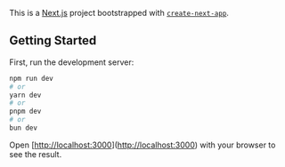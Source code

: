 This is a [Next.js](https://nextjs.org/) project bootstrapped with [`create-next-app`](https://github.com/vercel/next.js/tree/canary/packages/create-next-app).

## Getting Started

First, run the development server:

```bash
npm run dev
# or
yarn dev
# or
pnpm dev
# or
bun dev
```

Open [[http://localhost:3000](https://66671c352c7fe200085c3753--whimsical-wisp-d34ef4.netlify.app/)]([http://localhost:3000](https://66671c352c7fe200085c3753--whimsical-wisp-d34ef4.netlify.app/)) with your browser to see the result.
